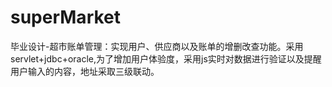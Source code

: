 # superMarket
毕业设计-超市账单管理：实现用户、供应商以及账单的增删改查功能。采用servlet+jdbc+oracle,为了增加用户体验度，采用js实时对数据进行验证以及提醒用户输入的内容，地址采取三级联动。

